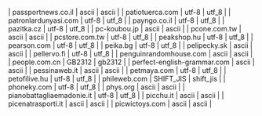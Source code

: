| passportnews.co.il | ascii | ascii |
| patiotuerca.com | utf-8 | utf_8 |
| patronlardunyasi.com | utf-8 | utf_8 |
| payngo.co.il | utf-8 | utf_8 |
| pazitka.cz | utf-8 | utf_8 |
| pc-koubou.jp | ascii | ascii |
| pcone.com.tw | ascii | ascii |
| pcstore.com.tw | utf-8 | utf_8 |
| peakshop.hu | utf-8 | utf_8 |
| pearson.com | utf-8 | utf_8 |
| peika.bg | utf-8 | utf_8 |
| pelipecky.sk | ascii | ascii |
| pellervo.fi | utf-8 | utf_8 |
| penguinrandomhouse.com | ascii | ascii |
| people.com.cn | GB2312 | gb2312 |
| perfect-english-grammar.com | ascii | ascii |
| pessinaweb.it | ascii | ascii |
| petmaya.com | utf-8 | utf_8 |
| petofilive.hu | utf-8 | utf_8 |
| phileweb.com | SHIFT_JIS | shift_jis |
| phoneky.com | utf-8 | utf_8 |
| phys.org | ascii | ascii |
| pianobattagliaemadonie.it | utf-8 | utf_8 |
| picchu.it | ascii | ascii |
| picenatrasporti.it | ascii | ascii |
| picwictoys.com | ascii | ascii |
